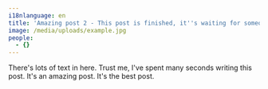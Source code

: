 ```yaml
---
i18nlanguage: en
title: 'Amazing post 2 - This post is finished, it''s waiting for someone to review'
image: /media/uploads/example.jpg
people:
  - {}
---
```

There's lots of text in here. Trust me, I've spent many seconds writing this post. It's an amazing post. It's the best post.
